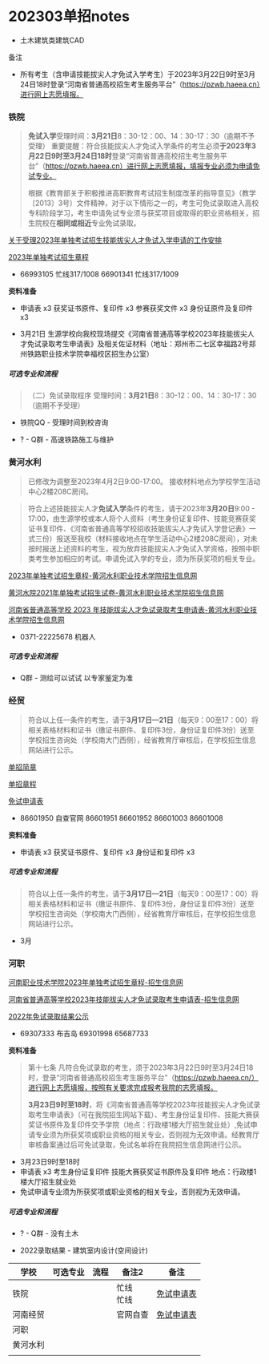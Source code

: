 # 202303单招notes

- 土木建筑类建筑CAD

备注

- 所有考生（含申请技能拔尖人才免试入学考生）于2023年3月22日9时至3月24日18时登录“河南省普通高校招生考生服务平台”（https://pzwb.haeea.cn）进行网上志愿填报。

### 铁院

> **免试入学**受理时间：**3月21日**8：30-12：00、14：30-17：30（逾期不予受理）
> 重要提醒：符合技能拔尖人才免试入学条件的考生必须**于2023年3月22日9时至3月24日18时**登录“河南省普通高校招生考生服务平台”（https://pzwb.haeea.cn）进行网上志愿填报，填报专业必须为申请免试专业。
> 
> 根据《教育部关于积极推进高职教育考试招生制度改革的指导意见》（教学〔2013〕3号）文件精神，对于以下情形之一的，考生可免试录取进入高校专科阶段学习，考生申请免试专业须与获奖项目或取得的职业资格相关，招生院校在**相同或相近**专业免试录取。

[关于受理2023年单独考试招生技能拔尖人才免试入学申请的工作安排](https://www.zzrvtc.edu.cn/zsjyc/2023/0315/c824a108082/page.htm)

[2023年单独考试招生章程](https://www.zzrvtc.edu.cn/zsjyc/2023/0315/c824a108078/page.htm)

- 66993105 忙线317/1008 
  66901341 忙线317/1009

**资料准备**

- 申请表 x3
  获奖证书原件、复印件 x3
  参赛获奖文件 x3
  身份证原件及复印件 x3

- 3月21日 生源学校向我校现场提交《河南省普通高等学校2023年技能拔尖人才免试录取考生申请表》及相关佐证材料（地址：郑州市二七区幸福路2号郑州铁路职业技术学院幸福校区招生办公室）

##### 可选专业和流程

> （二）免试录取程序
> 受理时间：**3月21日**8：30-12：00、14：30-17：30（逾期不予受理）

- 铁院QQ - 受理时间到校咨询

- ? - Q群 - 高速铁路施工与维护

### 黄河水利

> 已修改为调整至2023年4月2日9:00-17:00。
接收材料地点为学校学生活动中心2楼208C房间。

> 符合上述技能拔尖人才**免试入学**条件的考生，请于2023年**3月20日**9:00 - 17:00，由生源学校或本人将个人资料（考生身份证复印件、技能竞赛获奖证书复印件、《河南省普通高等学校招收技能拔尖人才免试入学登记表》一式三份）报送至我校（材料接收地点在学生活动中心2楼208C房间），对未按时报送上述资料的考生，视为放弃技能拔尖人才免试入学资格，按照中职类考生参加相应的考试。申请免试入学的专业，须为所获奖项的相关专业。

[2023年单独考试招生章程-黄河水利职业技术学院招生信息网](http://zhaosheng.yrcti.edu.cn/show/57/400)

[黄河水院2021年单独考试招生试卷-黄河水利职业技术学院招生信息网](http://zhaosheng.yrcti.edu.cn/show/46/399)

[河南省普通高等学校 2023 年技能拔尖人才免试录取考生申请表-黄河水利职业技术学院招生信息网](http://zhaosheng.yrcti.edu.cn/show/46/401)

- 0371-22225678 机器人

##### 可选专业和流程

- Q群 - 测绘可以试试 以专家鉴定为准

### 经贸

> 符合以上任一条件的考生，请于**3月17日—21日**（每天9：00至17：00）将相关表格材料和证书（缴证书原件、复印件3份，身份证复印件3份）送至学校招生咨询处（学校南大门西侧），经省教育厅审核后，在学校招生信息网站进行公示。

[单招简章](https://zs.henetc.edu.cn/info/1028/1967.htm)

[单招章程](https://zs.henetc.edu.cn/info/1002/1970.htm)

[免试申请表](https://zs.henetc.edu.cn/info/1002/1966.htm)

- 86601950 自查官网
  86601951
  86601952
  86601003
  86601008

**资料准备**

- 申请表 x3
  获奖证书原件、复印件 x3
  身份证和复印件 x3

##### 可选专业和流程

> 符合以上任一条件的考生，请于**3月17日—21日**（每天9：00至17：00）将相关表格材料和证书（缴证书原件、复印件3份，身份证复印件3份）送至学校招生咨询处（学校南大门西侧），经省教育厅审核后，在学校招生信息网站进行公示。

- 3月

### 河职

[河南职业技术学院2023年单独考试招生章程-招生信息网](https://zs.hnzj.edu.cn/info/1019/1891.htm)

[河南省普通高等学校2023年技能拔尖人才免试录取考生申请表-招生信息网](https://zs.hnzj.edu.cn/info/1021/1881.htm)

[2022年免试录取结果公示](https://zs.hnzj.edu.cn/info/1021/1783.htm)

- 69307333 布吉岛
  69301998
  65687733

**资料准备**

> 第十七条 凡符合免试录取的考生，须于2023年3月22日9时至3月24日18时，登录“河南省普通高校招生考生服务平台”（https://pzwb.haeea.cn/）进行网上志愿填报，按照有关要求完成报考我院的志愿填报。
> 
> **3月23日9时至18时**，将《河南省普通高等学校2023年技能拔尖人才免试录取考生申请表》（可在我院招生网站下载）、考生身份证复印件、技能大赛获奖证书原件及复印件交予学院（地点：行政楼1楼大厅招生就业处）,免试申请专业须为所获奖项或职业资格的相关专业，否则视为无效申请。经教育厅审核备案通过后可免试录取，免试名单将在我院招生信息网进行公示。

- 3月23日9时至18时
- 申请表 x3
  考生身份证复印件
  技能大赛获奖证书原件及复印件
  地点：行政楼1楼大厅招生就业处
- 免试申请专业须为所获奖项或职业资格的相关专业，否则视为无效申请。

##### 可选专业和流程

- ? - Q群 - 没有土木

- 2022录取结果 - 建筑室内设计(空间设计)

| 学校   | 可选专业 | 流程  | 备注2       | 备注                                                                      |
| ---- | ---- | --- | --------- | ----------------------------------------------------------------------- |
| 铁院   |      |     | 忙线<br/>忙线 | [免试申请表](https://www.zzrvtc.edu.cn/zsjyc/2023/0315/c824a108082/page.htm) |
| 河南经贸 |      |     | 官网自查      | [免试申请表](https://zs.henetc.edu.cn/info/1002/1966.htm)                    |
| 河职   |      |     |           |                                                                         |
| 黄河水利 |      |     |           |                                                                         |
|      |      |     |           |                                                                         |


